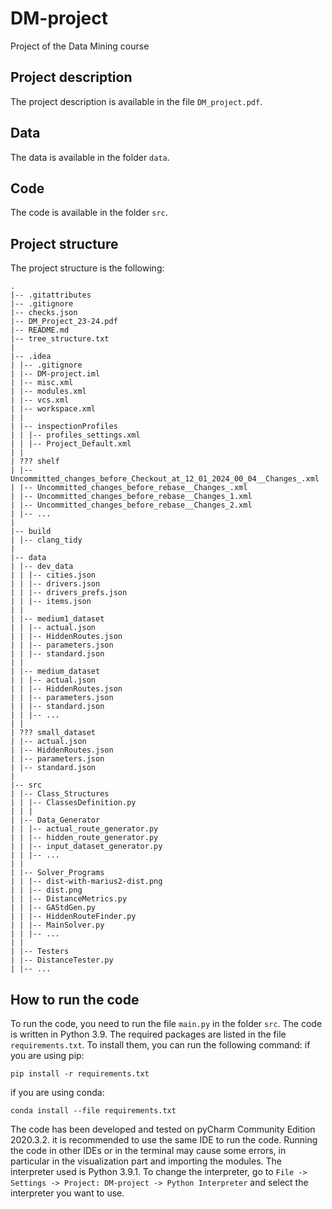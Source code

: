 # DM-project
Project of the Data Mining course

## Project description

The project description is available in the file `DM_project.pdf`.

## Data

The data is available in the folder `data`.

## Code

The code is available in the folder `src`.

## Project structure

The project structure is the following:

```
.
|-- .gitattributes
|-- .gitignore
|-- checks.json
|-- DM_Project_23-24.pdf
|-- README.md
|-- tree_structure.txt
|
|-- .idea
| |-- .gitignore
| |-- DM-project.iml
| |-- misc.xml
| |-- modules.xml
| |-- vcs.xml
| |-- workspace.xml
| |
| |-- inspectionProfiles
| | |-- profiles_settings.xml
| | |-- Project_Default.xml
| |
| ??? shelf
| |-- Uncommitted_changes_before_Checkout_at_12_01_2024_00_04__Changes_.xml
| |-- Uncommitted_changes_before_rebase__Changes_.xml
| |-- Uncommitted_changes_before_rebase__Changes_1.xml
| |-- Uncommitted_changes_before_rebase__Changes_2.xml
| |-- ...
|
|-- build
| |-- clang_tidy
|
|-- data
| |-- dev_data
| | |-- cities.json
| | |-- drivers.json
| | |-- drivers_prefs.json
| | |-- items.json
| |
| |-- medium1_dataset
| | |-- actual.json
| | |-- HiddenRoutes.json
| | |-- parameters.json
| | |-- standard.json
| |
| |-- medium_dataset
| | |-- actual.json
| | |-- HiddenRoutes.json
| | |-- parameters.json
| | |-- standard.json
| | |-- ...
| |
| ??? small_dataset
| |-- actual.json
| |-- HiddenRoutes.json
| |-- parameters.json
| |-- standard.json
|
|-- src
| |-- Class_Structures
| | |-- ClassesDefinition.py
| | |
| |-- Data_Generator
| | |-- actual_route_generator.py
| | |-- hidden_route_generator.py
| | |-- input_dataset_generator.py
| | |-- ...
| |
| |-- Solver_Programs
| | |-- dist-with-marius2-dist.png
| | |-- dist.png
| | |-- DistanceMetrics.py
| | |-- GAStdGen.py
| | |-- HiddenRouteFinder.py
| | |-- MainSolver.py
| | |-- ...
| |
| |-- Testers
| |-- DistanceTester.py
| |-- ...
``` 

## How to run the code

To run the code, you need to run the file `main.py` in the folder `src`. The code is written in Python 3.9. The required packages are listed in the file `requirements.txt`. To install them, you can run the following command:
if you are using pip:
```
pip install -r requirements.txt
```
if you are using conda:
```
conda install --file requirements.txt
```

The code has been developed and tested on pyCharm Community Edition 2020.3.2. it is recommended to use the same IDE to run the code. Running the code in other IDEs or in the terminal may cause some errors, in particular in the visualization part and importing the modules.
The interpreter used is Python 3.9.1. To change the interpreter, go to `File -> Settings -> Project: DM-project -> Python Interpreter` and select the interpreter you want to use.